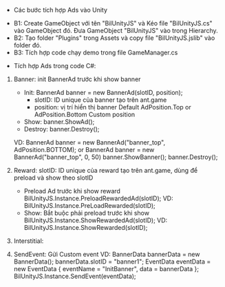 * Các bước tích hợp Ads vào Unity
- B1:
    Create GameObject với tên "BilUnityJS" và Kéo file "BilUnityJS.cs" vào GameObject đó.
    Đưa GameObject "BilUnityJS" vào trong Hierarchy.
- B2:
    Tạo folder "Plugins" trong Assets và copy file "BilUnityJS.jslib" vào folder đó.
- B3: 
    Tích hợp code chạy demo trong file GameManager.cs



* Tích hợp Ads trong code C#:
1. Banner: init BannerAd trước khi show banner
    - Init: BannerAd banner = new BannerAd(slotID, position);
        + slotID: ID unique của banner tạo trên ant.game
        + position: vị trí hiển thị banner
            Default AdPosition.Top or AdPosition.Bottom Custom position
    - Show: banner.ShowAd();
    - Destroy: banner.Destroy();

    VD:
        BannerAd banner = new BannerAd("banner_top", AdPosition.BOTTOM);
        or
        BannerAd banner = new BannerAd("banner_top", 0, 50)
        banner.ShowBanner();
        banner.Destroy();

2. Reward:
    slotID: ID unique của reward tạo trên ant.game, dùng để preload và show theo slotID

    - Preload Ad trước khi show reward
        BilUnityJS.Instance.PreloadRewardedAd(slotID);
            VD: BilUnityJS.Instance.PreLoadRewarded(slotID);
    - Show: Bắt buộc phải preload trước khi show
        BilUnityJS.Instance.ShowRewardedAd(slotID);
            VD: BilUnityJS.Instance.ShowRewarded(slotID);

3. Interstitial:


4. SendEvent: Gửi Custom event
    VD:
        BannerData bannerData = new BannerData();
        bannerData.slotID = "banner1";
        EventData<BannerData> eventData = new EventData<BannerData>
        {
            eventName = "InitBanner",
            data = bannerData
        };
        BilUnityJS.Instance.SendEvent(eventData);